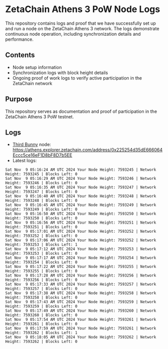 # ZetaChain Athens 3 PoW Node Logs
This repository contains logs and proof that we have successfully set up and run a node on the ZetaChain Athens 3 network. The logs demonstrate continuous node operation, including synchronization details and performance.

## Contents
- Node setup information
- Synchronization logs with block height details
- Ongoing proof of work logs to verify active participation in the ZetaChain network

## Purpose
This repository serves as documentation and proof of participation in the ZetaChain Athens 3 PoW testnet.

## Logs

- [Third Bunny](https://thirdbunny.xyz/) node: https://athens.explorer.zetachain.com/address/0x225254d35dE666064Eccc5ce16eF1D8bF8D7b5EE
- Latest logs:
```
Sat Nov  9 05:16:24 AM UTC 2024 Your Node Height: 7593245 | Network Height: 7593245 | Blocks Left: 0
Sat Nov  9 05:16:29 AM UTC 2024 Your Node Height: 7593246 | Network Height: 7593246 | Blocks Left: 0
Sat Nov  9 05:16:35 AM UTC 2024 Your Node Height: 7593247 | Network Height: 7593247 | Blocks Left: 0
Sat Nov  9 05:16:40 AM UTC 2024 Your Node Height: 7593248 | Network Height: 7593248 | Blocks Left: 0
Sat Nov  9 05:16:45 AM UTC 2024 Your Node Height: 7593249 | Network Height: 7593249 | Blocks Left: 0
Sat Nov  9 05:16:50 AM UTC 2024 Your Node Height: 7593250 | Network Height: 7593250 | Blocks Left: 0
Sat Nov  9 05:16:56 AM UTC 2024 Your Node Height: 7593251 | Network Height: 7593251 | Blocks Left: 0
Sat Nov  9 05:17:01 AM UTC 2024 Your Node Height: 7593252 | Network Height: 7593252 | Blocks Left: 0
Sat Nov  9 05:17:06 AM UTC 2024 Your Node Height: 7593252 | Network Height: 7593253 | Blocks Left: 1
Sat Nov  9 05:17:12 AM UTC 2024 Your Node Height: 7593253 | Network Height: 7593253 | Blocks Left: 0
Sat Nov  9 05:17:17 AM UTC 2024 Your Node Height: 7593254 | Network Height: 7593254 | Blocks Left: 0
Sat Nov  9 05:17:22 AM UTC 2024 Your Node Height: 7593255 | Network Height: 7593255 | Blocks Left: 0
Sat Nov  9 05:17:28 AM UTC 2024 Your Node Height: 7593256 | Network Height: 7593256 | Blocks Left: 0
Sat Nov  9 05:17:33 AM UTC 2024 Your Node Height: 7593257 | Network Height: 7593257 | Blocks Left: 0
Sat Nov  9 05:17:38 AM UTC 2024 Your Node Height: 7593258 | Network Height: 7593258 | Blocks Left: 0
Sat Nov  9 05:17:43 AM UTC 2024 Your Node Height: 7593259 | Network Height: 7593259 | Blocks Left: 0
Sat Nov  9 05:17:49 AM UTC 2024 Your Node Height: 7593260 | Network Height: 7593260 | Blocks Left: 0
Sat Nov  9 05:17:54 AM UTC 2024 Your Node Height: 7593261 | Network Height: 7593261 | Blocks Left: 0
Sat Nov  9 05:17:59 AM UTC 2024 Your Node Height: 7593261 | Network Height: 7593262 | Blocks Left: 1
Sat Nov  9 05:18:05 AM UTC 2024 Your Node Height: 7593262 | Network Height: 7593262 | Blocks Left: 0
```

